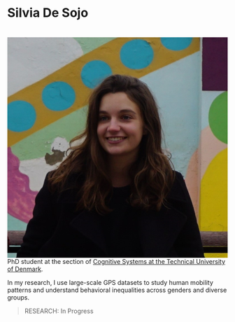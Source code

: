 
# Silvia De Sojo

<img style="float: left; margin: 20px 20px 0px 0px;" src="static/images/sdesojo2.JPG"/>

<!-- Originally from Barcelona and currently living in Copenhaguen.   -->
PhD student at the section of [Cognitive Systems at the Technical University of Denmark](https://www.compute.dtu.dk/english/research/research-sections/cogsys).  
<!-- Born in Barcelona  
Living in Copenhaguen -->

In my research, I use large-scale GPS datasets to study human mobility patterns and understand behavioral inequalities across genders and diverse groups.
<!-- #explore new ways to empirically address the major challenges in urban policy and planning.-->

<!-- ----------------------------- -->


> RESEARCH: In Progress

<!-- 
# Scientific Focus Areas
My research focuses on understanding behavioral inequalities across genders and diverse groups. 
I analyze large-scale data sets, including GPS traces from over 400,000 people, smartphone app usage, and online user-generated data. 
In my Ph.D. I explore the gender gaps in human mobility across countries, cities, and socio-economic groups. Using causal inference methods, I examine the influence of household responsibilities, division of labor, and safety perceptions on gender differences in mobility.. -->

#